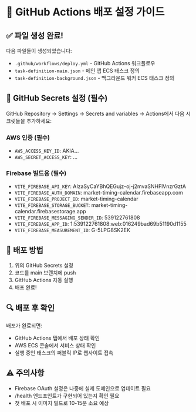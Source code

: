 # 🚀 GitHub Actions 배포 설정 가이드

## ✅ 파일 생성 완료!

다음 파일들이 생성되었습니다:
- `.github/workflows/deploy.yml` - GitHub Actions 워크플로우
- `task-definition-main.json` - 메인 앱 ECS 태스크 정의
- `task-definition-background.json` - 백그라운드 워커 ECS 태스크 정의

## 🔐 GitHub Secrets 설정 (필수)

GitHub Repository → Settings → Secrets and variables → Actions에서 다음 시크릿들을 추가하세요:

### AWS 인증 (필수)
- `AWS_ACCESS_KEY_ID`: AKIA...
- `AWS_SECRET_ACCESS_KEY`: ...

### Firebase 빌드용 (필수)
- `VITE_FIREBASE_API_KEY`: AIzaSyCaYBhQEGujz-oj-j2mvaSNHFlVnzrGztA
- `VITE_FIREBASE_AUTH_DOMAIN`: market-timing-calendar.firebaseapp.com
- `VITE_FIREBASE_PROJECT_ID`: market-timing-calendar
- `VITE_FIREBASE_STORAGE_BUCKET`: market-timing-calendar.firebasestorage.app
- `VITE_FIREBASE_MESSAGING_SENDER_ID`: 539122761808
- `VITE_FIREBASE_APP_ID`: 1:539122761808:web:016249bad69b51190d1155
- `VITE_FIREBASE_MEASUREMENT_ID`: G-5LPG8SK2EK

## 🚀 배포 방법

1. 위의 GitHub Secrets 설정
2. 코드를 main 브랜치에 push
3. GitHub Actions 자동 실행
4. 배포 완료!

## 🔍 배포 후 확인

배포가 완료되면:
- GitHub Actions 탭에서 배포 상태 확인
- AWS ECS 콘솔에서 서비스 상태 확인
- 실행 중인 태스크의 퍼블릭 IP로 웹사이트 접속

## ⚠️ 주의사항

- Firebase OAuth 설정은 나중에 실제 도메인으로 업데이트 필요
- /health 엔드포인트가 구현되어 있는지 확인 필요
- 첫 배포 시 이미지 빌드로 10-15분 소요 예상
